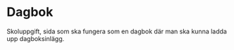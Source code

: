# Dagbok
Skoluppgift, sida som ska fungera som en dagbok där man ska kunna ladda upp dagboksinlägg.
